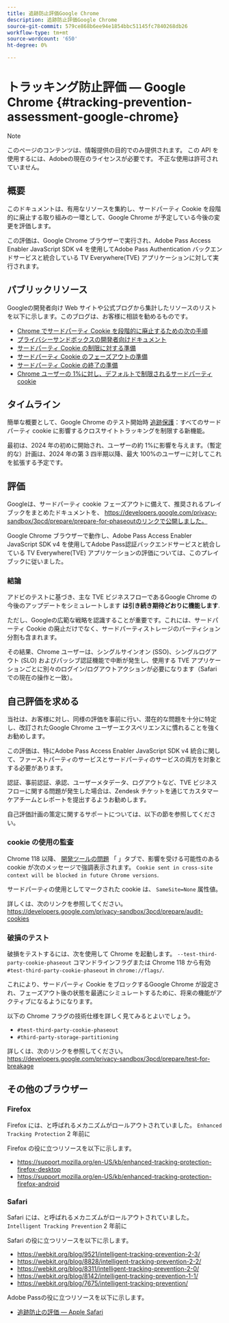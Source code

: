 ```yaml
---
title: 追跡防止評価Google Chrome
description: 追跡防止評価Google Chrome
source-git-commit: 579ce868b6ee94e1854bbc51145fc7840268db26
workflow-type: tm+mt
source-wordcount: '650'
ht-degree: 0%

---
```


# トラッキング防止評価 — Google Chrome {#tracking-prevention-assessment-google-chrome}

>[!NOTE]
>
>このページのコンテンツは、情報提供の目的でのみ提供されます。 この API を使用するには、Adobeの現在のライセンスが必要です。 不正な使用は許可されていません。

## 概要

このドキュメントは、有用なリソースを集約し、サードパーティ Cookie を段階的に廃止する取り組みの一環として、Google Chrome が予定している今後の変更を評価します。

この評価は、Google Chrome ブラウザーで実行され、Adobe Pass Access Enabler JavaScript SDK v4 を使用してAdobe Pass Authentication バックエンドサービスと統合している TV Everywhere(TVE) アプリケーションに対して実行されます。

## パブリックリソース

Googleの開発者向け Web サイトや公式ブログから集計したリソースのリストを以下に示します。このブログは、お客様に相談を勧めるものです。

* [Chrome でサードパーティ Cookie を段階的に廃止するための次の手順](https://blog.google/products/chrome/privacy-sandbox-tracking-protection/)
* [プライバシーサンドボックスの開発者向けドキュメント](https://developers.google.com/privacy-sandbox)
* [サードパーティ Cookie の制限に対する準備](https://developers.google.com/privacy-sandbox/3pcd)
* [サードパーティ Cookie のフェーズアウトの準備](https://developers.google.com/privacy-sandbox/3pcd/prepare/prepare-for-phaseout)
* [サードパーティ Cookie の終了の準備](https://developers.google.com/privacy-sandbox/blog/cookie-countdown-2023oct)
* [Chrome ユーザーの 1%に対し、デフォルトで制限されるサードパーティ cookie](https://developers.google.com/privacy-sandbox/blog/cookie-countdown-2024jan)

## タイムライン

簡単な概要として、Google Chrome のテスト開始時 [追跡保護](https://privacysandbox.com/)：すべてのサードパーティ cookie に影響するクロスサイトトラッキングを制限する新機能。

最初は、2024 年の初めに開始され、ユーザーの約 1%に影響を与えます。（暫定的な）計画は、2024 年の第 3 四半期以降、最大 100%のユーザーに対してこれを拡張する予定です。

## 評価

Googleは、サードパーティ cookie フェーズアウトに備えて、推奨されるプレイブックをまとめたドキュメントを、 https://developers.google.com/privacy-sandbox/3pcd/prepare/prepare-for-phaseoutのリンクで公開しました。

Google Chrome ブラウザーで動作し、Adobe Pass Access Enabler JavaScript SDK v4 を使用してAdobe Pass認証バックエンドサービスと統合している TV Everywhere(TVE) アプリケーションの評価については、このプレイブックに従いました。

### 結論

アドビのテストに基づき、主な TVE ビジネスフローであるGoogle Chrome の今後のアップデートをシミュレートします **は引き続き期待どおりに機能します**.

ただし、Googleの広範な戦略を認識することが重要です。これには、サードパーティ Cookie の廃止だけでなく、サードパーティストレージのパーティション分割も含まれます。

その結果、Chrome ユーザーは、シングルサインオン (SSO)、シングルログアウト (SLO) およびパッシブ認証機能で中断が発生し、使用する TVE アプリケーションごとに別々のログイン/ログアウトアクションが必要になります（Safari での現在の操作と一致）。

## 自己評価を求める

当社は、お客様に対し、同様の評価を事前に行い、潜在的な問題を十分に特定し、改訂されたGoogle Chrome ユーザーエクスペリエンスに慣れることを強くお勧めします。

この評価は、特にAdobe Pass Access Enabler JavaScript SDK v4 統合に関して、ファーストパーティのサービスとサードパーティのサービスの両方を対象とする必要があります。

認証、事前認証、承認、ユーザーメタデータ、ログアウトなど、TVE ビジネスフローに関する問題が発生した場合は、Zendesk チケットを通じてカスタマーケアチームとレポートを提出するようお勧めします。

自己評価計画の策定に関するサポートについては、以下の節を参照してください。

### cookie の使用の監査

Chrome 118 以降、 [開発ツールの問題](https://developer.chrome.com/docs/devtools/issues/) 「 」タブで、影響を受ける可能性のある cookie が次のメッセージで強調表示されます。 `Cookie sent in cross-site context will be blocked in future Chrome versions`.

サードパーティの使用としてマークされた cookie は、 `SameSite=None` 属性値。

詳しくは、次のリンクを参照してください。 https://developers.google.com/privacy-sandbox/3pcd/prepare/audit-cookies

### 破損のテスト

破損をテストするには、次を使用して Chrome を起動します。 `--test-third-party-cookie-phaseout` コマンドラインフラグまたは Chrome 118 から有効 `#test-third-party-cookie-phaseout` in `chrome://flags/`.

これにより、サードパーティ Cookie をブロックするGoogle Chrome が設定され、フェーズアウト後の状態を最適にシミュレートするために、将来の機能がアクティブになるようになります。

以下の Chrome フラグの技術仕様を詳しく見てみるとよいでしょう。

* `#test-third-party-cookie-phaseout`
* `#third-party-storage-partitioning`

詳しくは、次のリンクを参照してください。 https://developers.google.com/privacy-sandbox/3pcd/prepare/test-for-breakage

## その他のブラウザー

### Firefox

Firefox には、と呼ばれるメカニズムがロールアウトされていました。 `Enhanced Tracking Protection` 2 年前に

Firefox の役に立つリソースを以下に示します。

* https://support.mozilla.org/en-US/kb/enhanced-tracking-protection-firefox-desktop
* https://support.mozilla.org/en-US/kb/enhanced-tracking-protection-firefox-android

### Safari

Safari には、と呼ばれるメカニズムがロールアウトされていました。 `Intelligent Tracking Prevention` 2 年前に

Safari の役に立つリソースを以下に示します。

* https://webkit.org/blog/9521/intelligent-tracking-prevention-2-3/
* https://webkit.org/blog/8828/intelligent-tracking-prevention-2-2/
* https://webkit.org/blog/8311/intelligent-tracking-prevention-2-0/
* https://webkit.org/blog/8142/intelligent-tracking-prevention-1-1/
* https://webkit.org/blog/7675/intelligent-tracking-prevention/

Adobe Passの役に立つリソースを以下に示します。

* [追跡防止の評価 — Apple Safari](tracking-prevention-assessment-apple-safari.md)
